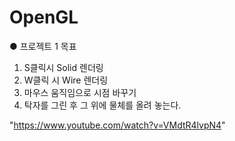 # OpenGL

● 프로젝트 1
목표
1) S클릭시 Solid 렌더링
2) W클릭 시 Wire 렌더링
3) 마우스 움직임으로 시점 바꾸기
4) 탁자를 그린 후 그 위에 물체를 올려 놓는다.

"https://www.youtube.com/watch?v=VMdtR4lvpN4"
